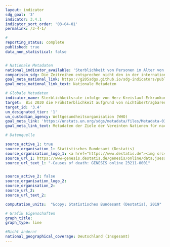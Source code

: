 ```yaml
---
layout: indicator
sdg_goal: '3'
indicator: 3.4.1
indicator_sort_order: '03-04-01'
permalink: /3-4-1/

#
reporting_status: complete
published: true
data_non_statistical: false


# Nationale Metadaten
national_indicator_available: 'Sterblichkeit von Personen im Alter von 30 bis unter 70 Jahren aufgrund von; a) Herz-Kreislauferkrankungen; b) bösartigen Neubildungen; c) Diabetes mellitus; d) chronischen Atemwegserkrankungen'
comparison_sdg: Die Zeitreihen entsprechen nicht den in der internationalen Metadatenbeschreibung beschriebenen (Sub-) Indikatoren.
goal_meta_national_link: https://g205sdgs.github.io/sdg-indicators/public/MetaDe/3.4.1.pdf
goal_meta_national_link_text: Nationale Metadaten

# Globale Metadaten
indicator_name: Sterblichkeitsrate infolge von Herz-Kreislauf-Erkrankungen, Krebs, Diabetes oder chronischen Atemwegserkrankungen
target:  Bis 2030 die Frühsterblichkeit aufgrund von nichtübertragbaren Krankheiten durch Prävention und Behandlung um ein Drittel senken und die psychische Gesundheit und das Wohlergehen fördern
target_id: '3.4'
un_designated_tier: '1'
un_custodian_agency: Weltgesundheitsorganisation (WHO)
goal_meta_link: 'https://unstats.un.org/sdgs/metadata/files/Metadata-03-04-01.pdf'
goal_meta_link_text: Metadaten der Ziele der Vereinten Nationen für nachhaltige Entwicklung

# Datenquelle

source_active_1: true
source_organisation_1: Statistisches Bundesamt (Destatis)
source_organisation_logo_1: <a href="https://www.destatis.de"><img src="https://g205sdgs.github.io/sdg-indicators/public/logos/destatis.png" alt="Logo Destatis" /></a>
source_url_1: https://www-genesis.destatis.de/genesis/online/data;jsessionid=D8098207DECCCBD75E488B1C20744439.tomcat_GO_1_3?operation=abruftabellenVerzeichnisAuswahl&verzeichnis=&levelindex=0&levelid=1532507593397&sortdirection=auf&selectionname=23211&auswaehlen.x=0&auswaehlen.y=0
source_url_text_1: "-Causes of death: GENESIS online 23211-0001"


source_active_2: false
source_organisation_logo_2:
source_organisation_2:
source_url_2:
source_url_text_2:

computation_units:  "&copy; Statistisches Bundesamt (Destatis), 2019"

# Grafik Eigenschaften
graph_title:
graph_type: line

#Nicht ändern!
national_geographical_coverage: Deutschland (Insgesamt)
---
```

